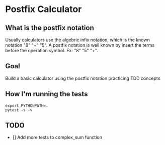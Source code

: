 # Postfix Calculator

## What is the postfix notation

Usually calculators use the  algebric infix notation, which is the known notation "8" "+" "5". A postfix notation is well known by insert the terms before the operation symbol. Ex: "8" "5" "+".

## Goal

Build a basic calculator using the postfix notation practicing TDD concepts


## How I'm running the tests
```
export PYTHONPATH=.
pytest -s -v
```
## TODO

- [] Add more tests to complex_sum function 
